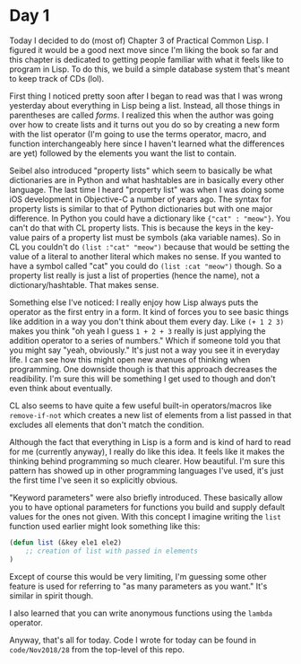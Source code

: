 # Day 1

Today I decided to do (most of) Chapter 3 of Practical Common Lisp. I figured it would be a good next move since I'm liking the book so far and this chapter is dedicated to getting people familiar with what it feels like to program in Lisp. To do this, we build a simple database system that's meant to keep track of CDs (lol).

First thing I noticed pretty soon after I began to read was that I was wrong yesterday about everything in Lisp being a list. Instead, all those things in parentheses are called *forms*. I realized this when the author was going over how to create lists and it turns out you do so by creating a new form with the list operator (I'm going to use the terms operator, macro, and function interchangeably here since I haven't learned what the differences are yet) followed by the elements you want the list to contain.

Seibel also introduced "property lists" which seem to basically be what dictionaries are in Python and what hashtables are in basically every other language. The last time I heard "property list" was when I was doing some iOS development in Objective-C a number of years ago. The syntax for property lists is similar to that of Python dictionaries but with one major difference. In Python you could have a dictionary like `{"cat" : "meow"}`. You can't do that with CL property lists. This is because the keys in the key-value pairs of a property list must be symbols (aka variable names). So in CL you couldn't do `(list :"cat" "meow")` because that would be setting the value of a literal to another literal which makes no sense. If you wanted to have a symbol called "cat" you could do `(list :cat "meow")` though. So a property list really is just a list of properties (hence the name), not a dictionary/hashtable. That makes sense.

Something else I've noticed: I really enjoy how Lisp always puts the operator as the first entry in a form. It kind of forces you to see basic things like addition in a way you don't think about them every day. Like `(+ 1 2 3)` makes you think "oh yeah I guess `1 + 2 + 3` really is just applying the addition operator to a series of numbers." Which if someone told you that you might say "yeah, obviously." It's just not a way you see it in everyday life. I can see how this might open new avenues of thinking when programming. One downside though is that this approach decreases the readibility. I'm sure this will be something I get used to though and don't even think about eventually.

CL also seems to have quite a few useful built-in operators/macros like `remove-if-not` which creates a new list of elements from a list passed in that excludes all elements that don't match the condition.

Although the fact that everything in Lisp is a form and is kind of hard to read for me (currently anyway), I really do like this idea. It feels like it makes the thinking behind programming so much clearer. How beautiful. I'm sure this pattern has showed up in other programming languages I've used, it's just the first time I've seen it so explicitly obvious.

"Keyword parameters" were also briefly introduced. These basically allow you to have optional parameters for functions you build and supply default values for the ones not given. With this concept I imagine writing the `list` function used earlier might look something like this:

```commonlisp
(defun list (&key ele1 ele2) 
    ;; creation of list with passed in elements
)
```

Except of course this would be very limiting, I'm guessing some other feature is used for referring to "as many parameters as you want." It's similar in spirit though.

I also learned that you can write anonymous functions using the `lambda` operator.

Anyway, that's all for today. Code I wrote for today can be found in `code/Nov2018/28` from the top-level of this repo.